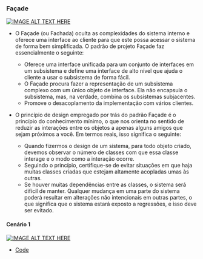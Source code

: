### Façade
[![IMAGE ALT TEXT HERE](http://img.youtube.com/vi/pOL8R6GMXdY/1.jpg)](http://www.youtube.com/watch?v=pOL8R6GMXdY)
- O Façade (ou Fachada) oculta as complexidades do sistema interno e oferece uma interface ao cliente para que este possa acessar o sistema de forma bem simplificada. O padrão de projeto Façade faz essencialmente o seguinte:
  - Oferece uma interface unificada para um conjunto de interfaces em um subsistema e define uma interface de alto nível que ajuda o cliente a usar o subsistema de forma fácil.
  - O Façade procura fazer a representação de um subsistema complexo com um único objeto de interface. Ela não encapsula o subsistema, mas, na verdade, combina os subsistemas subjacentes.
  - Promove o desacoplamento da implementação com vários clientes.

- O princípio de design empregado por trás do padrão Façade é o princípio do conhecimento mínimo, o que nos orienta no sentido de reduzir as interações entre os objetos a apenas alguns amigos que sejam próximos a você. Em termos reais, isso significa o seguinte:
  - Quando fizermos o design de um sistema, para todo objeto criado, devemos observar o número de classes com que essa classe interage e o modo como a interação ocorre.
  - Seguindo o princípio, certifique-se de evitar situações em que haja muitas classes criadas que estejam altamente acopladas umas às outras.
  - Se houver muitas dependências entre as classes, o sistema será difícil de manter. Qualquer mudança em uma parte do sistema poderá resultar em alterações não intencionais em outras partes, o que significa que o sistema estará exposto a regressões, e isso deve ser evitado.

#### Cenário 1
[![IMAGE ALT TEXT HERE](http://img.youtube.com/vi/PMGOpbSPKV8/1.jpg)](http://www.youtube.com/watch?v=PMGOpbSPKV8)
- [Code](code.py)
